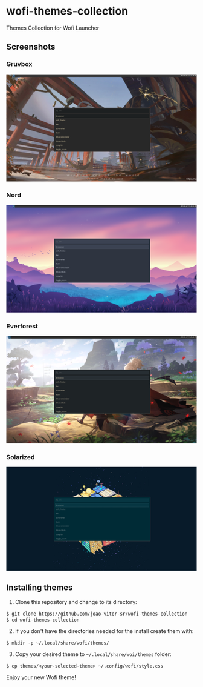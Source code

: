 # wofi-themes-collection
 Themes Collection for Wofi Launcher

## Screenshots

### Gruvbox
![Gruvbox](screenshots/gruvbox.png)

### Nord
![Nord](screenshots/nord.png)

### Everforest
![Everforest](screenshots/everforest.png)

### Solarized
![Solarized](screenshots/solarized.png)

## Installing themes

1. Clone this repository and change to its directory:
```
$ git clone https://github.com/joao-vitor-sr/wofi-themes-collection
$ cd wofi-themes-collection
```

2. If you don't have the directories needed for the install create them with:
```
$ mkdir -p ~/.local/share/wofi/themes/
```

3. Copy your desired theme to `~/.local/share/woi/themes` folder:
```
$ cp themes/<your-selected-theme> ~/.config/wofi/style.css
```

Enjoy your new Wofi theme!
